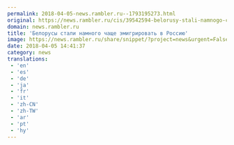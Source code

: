 ```yaml
---
permalink: 2018-04-05-news.rambler.ru--1793195273.html
original: https://news.rambler.ru/cis/39542594-belorusy-stali-namnogo-chasche-emigrirovat-v-rossiyu/
domain: news.rambler.ru
title: 'Белорусы стали намного чаще эмигрировать в Россию'
image: https://news.rambler.ru/share/snippet/?project=news&urgent=False&image=http%3A%2F%2Fnews.rambler.ru%2Fimg%2F2018%2F04%2F05173232.987409.1895.jpg&big=False&title=%D0%91%D0%B5%D0%BB%D0%BE%D1%80%D1%83%D1%81%D1%8B+%D1%81%D1%82%D0%B0%D0%BB%D0%B8+%D0%BD%D0%B0%D0%BC%D0%BD%D0%BE%D0%B3%D0%BE+%D1%87%D0%B0%D1%89%D0%B5+%D1%8D%D0%BC%D0%B8%D0%B3%D1%80%D0%B8%D1%80%D0%BE%D0%B2%D0%B0%D1%82%D1%8C+%D0%B2%C2%A0%D0%A0%D0%BE%D1%81%D1%81%D0%B8%D1%8E
date: 2018-04-05 14:41:37
category: news
translations: 
 - 'en'
 - 'es'
 - 'de'
 - 'ja'
 - 'fr'
 - 'it'
 - 'zh-CN'
 - 'zh-TW'
 - 'ar'
 - 'pt'
 - 'hy'
---
```


